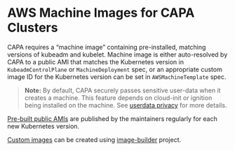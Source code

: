 # AWS Machine Images for CAPA Clusters

CAPA requires a “machine image” containing pre-installed, matching versions of kubeadm and kubelet.
Machine image is either auto-resolved by CAPA to a public AMI that matches the Kubernetes version in `KubeadmControlPlane` or `MachineDeployment` spec,
or an appropriate custom image ID for the Kubernetes version can be set in `AWSMachineTemplate` spec.

> **Note:** By default, CAPA securely passes sensitive user-data when it creates a machine. This feature depends on cloud-init or ignition being installed on the machine. See [userdata privacy](../userdata-privacy.md#userdata-privacy) for more details.

[Pre-built public AMIs](built-amis.md) are published by the maintainers regularly for each new Kubernetes version.

[Custom images](custom-amis.md) can be created using [image-builder][image-builder] project.

[image-builder]: https://github.com/kubernetes-sigs/image-builder
